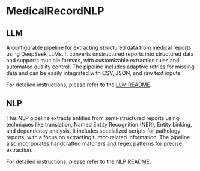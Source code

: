 # MedicalRecordNLP

## LLM

A configurable pipeline for extracting structured data from medical reports using DeepSeek LLMs. It converts unstructured reports into structured data and supports multiple formats, with customizable extraction rules and automated quality control. The pipeline includes adaptive retries for missing data and can be easily integrated with CSV, JSON, and raw text inputs.

For detailed instructions, please refer to the [LLM README](LLM/LLM_README.md).

## NLP

This NLP pipeline extracts entities from semi-structured reports using techniques like translation, Named Entity Recognition (NER), Entity Linking, and dependency analysis. It includes specialized scripts for pathology reports, with a focus on extracting tumor-related information. The pipeline also incorporates handcrafted matchers and regex patterns for precise extraction.

For detailed instructions, please refer to the [NLP README](NLP/NLP_README.md).